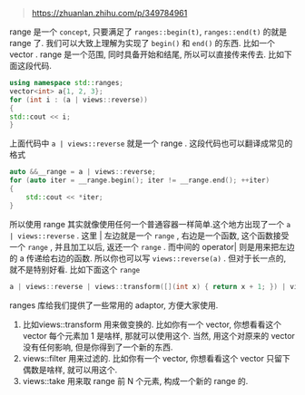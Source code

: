 > https://zhuanlan.zhihu.com/p/349784961

range 是一个 `concept`, 只要满足了 `ranges::begin(t)`, `ranges::end(t)` 的就是 range 了. 
我们可以大致上理解为实现了 `begin()` 和 `end()` 的东西. 比如一个 vector .
range 是一个范围, 同时具备开始和结尾, 所以可以直接传来传去. 比如下面这段代码.

```c++
using namespace std::ranges;
vector<int> a{1, 2, 3};
for (int i : (a | views::reverse))
{
std::cout << i;
}
```

上面代码中 `a | views::reverse` 就是一个 range . 这段代码也可以翻译成常见的格式

```c++
auto &&__range = a | views::reverse;
for (auto iter = __range.begin(); iter != __range.end(); ++iter)
{
    std::cout << *iter;
}
```

所以使用 range 其实就像使用任何一个普通容器一样简单.这个地方出现了一个 `a | views::reverse` . 这里 | 左边就是一个 `range` , 右边是一个函数, 这个函数接受一个 `range` , 并且加工以后, 返还一个 `range` . 而中间的 operator| 则是用来把左边的 a 传递给右边的函数. 所以你也可以写 `views::reverse(a)` . 但对于长一点的, 就不是特别好看. 比如下面这个 `range`

```c++
a | views::reverse | views::transform([](int x) { return x + 1; }) | views::filter([](int x) { return x % 2; })
```

ranges 库给我们提供了一些常用的 adaptor, 方便大家使用. 
1. 比如views::transform 用来做变换的. 比如你有一个 vector, 你想看看这个 vector 每个元素加 1 是啥样, 那就可以使用这个. 当然, 用这个对原来的 vector 没有任何影响, 但是你得到了一个新的东西.
2. views::filter 用来过滤的. 比如你有一个 vector, 你想看看这个 vector 只留下偶数是啥样, 就可以用这个.
3. views::take 用来取 range 前 N 个元素, 构成一个新的 range 的.

